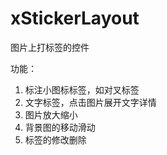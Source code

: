 # xStickerLayout
图片上打标签的控件



功能：
1. 标注小图标标签，如对叉标签
2. 文字标签，点击图片展开文字详情
3. 图片放大缩小
4. 背景图的移动滑动
5. 标签的修改删除
